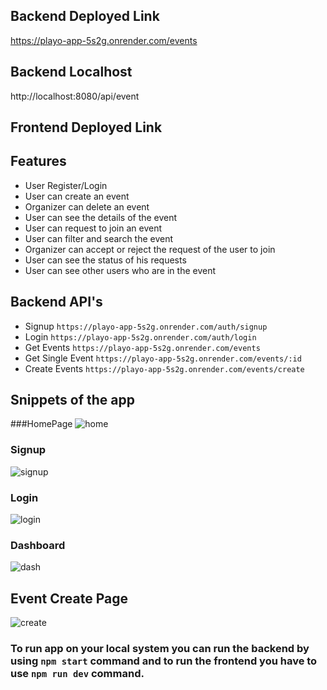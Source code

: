 ## Backend Deployed Link

https://playo-app-5s2g.onrender.com/events

## Backend Localhost

http://localhost:8080/api/event

## Frontend Deployed Link

## Features

- User Register/Login
- User can create an event
- Organizer can delete an event
- User can see the details of the event
- User can request to join an event
- User can filter and search the event
- Organizer can accept or reject the request of the user to join
- User can see the status of his requests
- User can see other users who are in the event

## Backend API's

- Signup `https://playo-app-5s2g.onrender.com/auth/signup`
- Login `https://playo-app-5s2g.onrender.com/auth/login`
- Get Events `https://playo-app-5s2g.onrender.com/events`
- Get Single Event `https://playo-app-5s2g.onrender.com/events/:id`
- Create Events `https://playo-app-5s2g.onrender.com/events/create`

## Snippets of the app

###HomePage
![home](https://user-images.githubusercontent.com/111170924/236272972-67f99ca7-cb97-48a7-9e8a-749b8732c6d2.png)


### Signup
![signup](https://user-images.githubusercontent.com/111170924/236272789-1f81c627-df8a-4b7e-9531-9cafe4da78e9.png)

### Login
![login](https://user-images.githubusercontent.com/111170924/236272836-01fe7910-bc87-4f27-b53b-6b0cbc41ecfc.png)

### Dashboard
![dash](https://user-images.githubusercontent.com/111170924/236272882-a4f028ce-fd16-4833-b629-52bc0dc91de4.png)


## Event Create Page
![create](https://user-images.githubusercontent.com/111170924/236273017-fd43af33-6205-4180-9941-e02179f189d4.png)

### To run app on your local system you can run the backend by using `npm start` command and to run the frontend you have to use `npm run dev` command.
